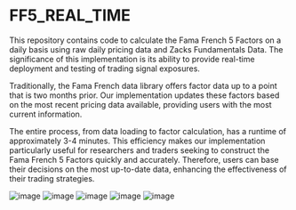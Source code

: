 # FF5_REAL_TIME

This repository contains code to calculate the Fama French 5 Factors on a daily basis using raw daily pricing data and Zacks Fundamentals Data. The significance of this implementation is its ability to provide real-time deployment and testing of trading signal exposures.

Traditionally, the Fama French data library offers factor data up to a point that is two months prior. Our implementation updates these factors based on the most recent pricing data available, providing users with the most current information.

The entire process, from data loading to factor calculation, has a runtime of approximately 3-4 minutes. This efficiency makes our implementation particularly useful for researchers and traders seeking to construct the Fama French 5 Factors quickly and accurately. Therefore, users can base their decisions on the most up-to-date data, enhancing the effectiveness of their trading strategies.

![image](https://github.com/shantanu2383/FF5_REAL_TIME/assets/123670210/c9f27e77-da5e-40e9-b707-907a470e2011)
![image](https://github.com/shantanu2383/FF5_REAL_TIME/assets/123670210/d14f05f1-b939-447a-bfa5-7578147c97c7)
![image](https://github.com/shantanu2383/FF5_REAL_TIME/assets/123670210/389fff15-c112-4978-993d-62a53a000b38)
![image](https://github.com/shantanu2383/FF5_REAL_TIME/assets/123670210/6c50839d-a08f-4be0-8136-bed17ac081f9)
![image](https://github.com/shantanu2383/FF5_REAL_TIME/assets/123670210/9fb513c8-f106-4cd0-bc16-fde59d95d9e4)




